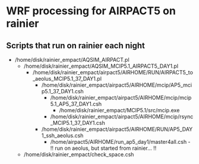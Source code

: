 # WRF processing for AIRPACT5 on rainier

## Scripts that run on rainier each night

- /home/disk/rainier_empact/AQSIM_AIRPACT.pl
  - /home/disk/rainier_empact/AQSIM_MCIP5.1_AIRPACT5_DAY1.pl
    - /home/disk/rainier_empact/airpact5/AIRHOME/RUN/AIRPACT5_to_aeolus_MCIP5.1_37_DAY1.pl
      - /home/disk/rainier_empact/airpact5/AIRHOME/mcip/AP5_mcip5.1_37_DAY1.csh
        - /home/disk/rainier_empact/airpact5/AIRHOME/mcip/mcip5.1_AP5_37_DAY1.csh
          - /home/disk/rainier_empact/MCIP5.1/src/mcip.exe
        - /home/disk/rainier_empact/airpact5/AIRHOME/mcip/rsync_MCIP5.1_37_DAY1.csh
      - /home/disk/rainier_empact/airpact5/AIRHOME/RUN/AP5_DAY1_ssh_aeolus.csh
        - /home/airpact5/AIRHOME/run_ap5_day1/master4all.csh - !! run on aeolus, but started from rainier... !!
  - /home/disk/rainier_empact/check_space.csh

